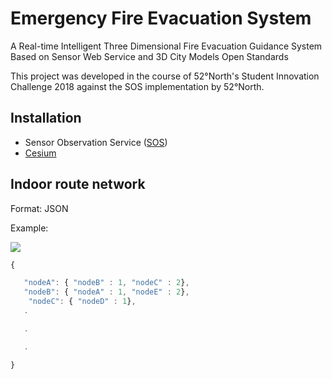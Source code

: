 # **Emergency Fire Evacuation System**

A Real-time Intelligent Three Dimensional Fire Evacuation Guidance System Based on Sensor Web Service and 3D City Models Open Standards

This project was developed in the course of 52°North's Student Innovation Challenge 2018 against the SOS implementation by 52°North.

## Installation

- Sensor Observation Service ([SOS](https://github.com/52north/SOS))
- [Cesium](https://github.com/AnalyticalGraphicsInc/cesium)

## Indoor route network

Format: JSON

Example:

![](https://github.com/chsimon4/Emergency-Fire-Evacuation-System/blob/master/52N_InnovationChallenge/NodeExample.JPG?raw=true)

```javascript
{

​	"nodeA": { "nodeB" : 1, "nodeC" : 2},
​	"nodeB": { "nodeA" : 1, "nodeE" : 2},
    "nodeC": { "nodeD" : 1},
​	.

​	.

​	.

}
```


